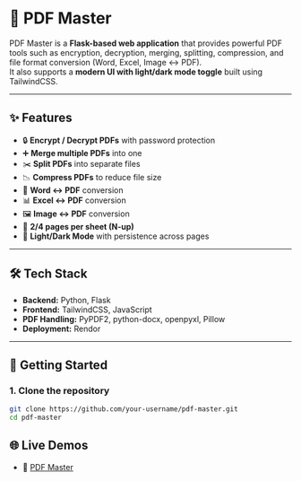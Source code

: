 # 📑 PDF Master

PDF Master is a **Flask-based web application** that provides powerful PDF tools such as encryption, decryption, merging, splitting, compression, and file format conversion (Word, Excel, Image ↔ PDF).  
It also supports a **modern UI with light/dark mode toggle** built using TailwindCSS.

---

## ✨ Features

- 🔒 **Encrypt / Decrypt PDFs** with password protection  
- ➕ **Merge multiple PDFs** into one  
- ✂️ **Split PDFs** into separate files  
- 📉 **Compress PDFs** to reduce file size  
- 📝 **Word ↔ PDF** conversion  
- 📊 **Excel ↔ PDF** conversion  
- 🖼️ **Image ↔ PDF** conversion  
- 📄 **2/4 pages per sheet (N-up)**  
- 🌙 **Light/Dark Mode** with persistence across pages  

---

## 🛠️ Tech Stack

- **Backend:** Python, Flask  
- **Frontend:** TailwindCSS, JavaScript  
- **PDF Handling:** PyPDF2, python-docx, openpyxl, Pillow  
- **Deployment:** Rendor

---

## 🚀 Getting Started

### 1. Clone the repository
```bash
git clone https://github.com/your-username/pdf-master.git
cd pdf-master
```
## 🌐 Live Demos  
- 📄 [PDF Master](https://pdf-master-zup9.onrender.com)  

